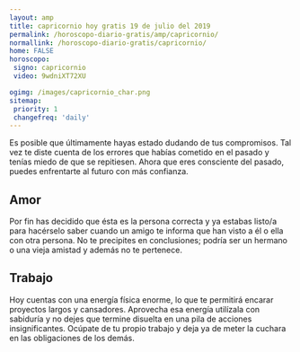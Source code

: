 ```yaml
---
layout: amp
title: capricornio hoy gratis 19 de julio del 2019 
permalink: /horoscopo-diario-gratis/amp/capricornio/
normallink: /horoscopo-diario-gratis/capricornio/
home: FALSE
horoscopo:
 signo: capricornio
 video: 9wdniXT72XU

ogimg: /images/capricornio_char.png
sitemap:
 priority: 1
 changefreq: 'daily'
---
```



Es posible que últimamente hayas estado dudando de tus compromisos. Tal vez te diste cuenta de los errores que habías cometido en el pasado y tenías miedo de que se repitiesen. Ahora que eres consciente del pasado, puedes enfrentarte al futuro con más confianza.

## Amor

Por fin has decidido que ésta es la persona correcta y ya estabas listo/a para hacérselo saber cuando un amigo te informa que han visto a él o ella con otra persona. No te precipites en conclusiones; podría ser un hermano o una vieja amistad y además no te pertenece.

## Trabajo

Hoy cuentas con una energía física enorme, lo que te permitirá encarar proyectos largos y cansadores. Aprovecha esa energía utilízala con sabiduría y no dejes que termine disuelta en una pila de acciones insignificantes. Ocúpate de tu propio trabajo y deja ya de meter la cuchara en las obligaciones de los demás.